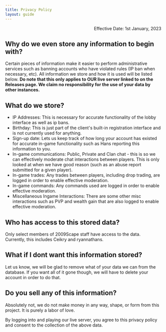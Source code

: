 ```yaml
---
title: Privacy Policy
layout: guide
---
```


<p style="text-align: right">Effective Date: 1st January, 2023</p>

## Why do we even store any information to begin with?

Certain pieces of information make it easier to perform administrative services such as banning accounts who have violated rules (IP ban when necessary, etc).
All information we store and how it is used will be listed below.
**Do note that this only applies to OUR live server linked to on the Releases page. We claim no responsibility for the use of your data by other instances.**

## What do we store?

- IP Addresses: This is necessary for accurate functionality of the lobby interface as well as ip bans.
- Birthday: This is just part of the client's built-in registration interface and is not currently used for anything.
- Sign-up date: Lets us keep track of how long your account has existed for accurate in-game functionality such as Hans reporting this information to you.
- In-game communications: Public, Private and Clan chat - this is so we can effectively moderate chat interactions between players. This is only looked at when we have good reason (such as an abuse report submitted for a given player).
- In-game trades: Any trades between players, including drop trading, are logged in order to enable effective moderation.
- In-game commands: Any commands used are logged in order to enable effective moderation.
- Miscellaneous Ingame Interactions: There are some other misc interactions such as PVP and wealth gain that are also logged to enable effective moderation.

## Who has access to this stored data?

Only select members of 2009Scape staff have access to the data.
Currently, this includes Ceikry and ryannathans.

## What if I dont want this information stored?

Let us know, we will be glad to remove what of your data we can from the database.
If you want all of it gone though, we will have to delete your account in order to do that.

## Do you sell any of this information?

Absolutely not, we do not make money in any way, shape, or form from this project.
It is purely a labor of love.

By logging into and playing our live server, you agree to this privacy policy and consent to the collection of the above data.